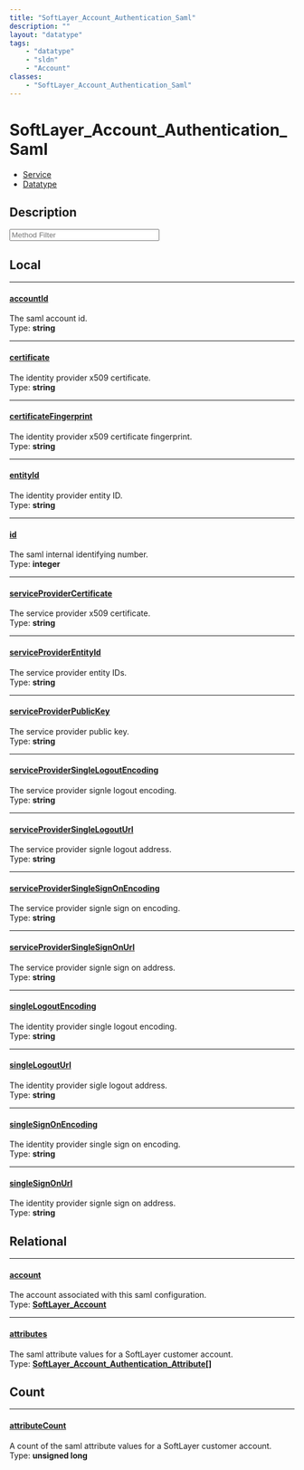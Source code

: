 ```yaml
---
title: "SoftLayer_Account_Authentication_Saml"
description: ""
layout: "datatype"
tags:
    - "datatype"
    - "sldn"
    - "Account"
classes:
    - "SoftLayer_Account_Authentication_Saml"
---
```


# SoftLayer_Account_Authentication_Saml
<div id='service-datatype'>
    <ul id='sldn-reference-tabs'>
    <li id='service'> <a href='/reference/services/SoftLayer_Account_Authentication_Saml' >Service</a></li>    <li id='datatype'> <a href='/reference/datatypes/SoftLayer_Account_Authentication_Saml' >Datatype</a></li>
    </ul>
</div>

## Description 






<!-- Service Filer BEGIN -->
<div class="view-filters">
        <div class="clearfix">
            <div class="search-input-box">
                <input placeholder="Method Filter" onkeyup="titleSearch(inputId='prop-input', divId='properties', elementClass='prop-row')" 
                    type="text" id="prop-input" value="" size="30" maxlength="128" class="form-text">
            </div>
        </div>
</div>
<!-- Service Filer END -->

<div id="properties" class="content">
<div id="localProperties" class="prop-content" >

## Local
-----
[accountId]: #accountid
#### [accountId]
The saml account id.  
<span class="type-label">Type: </span>**string**

-----
[certificate]: #certificate
#### [certificate]
The identity provider x509 certificate.  
<span class="type-label">Type: </span>**string**

-----
[certificateFingerprint]: #certificatefingerprint
#### [certificateFingerprint]
The identity provider x509 certificate fingerprint.  
<span class="type-label">Type: </span>**string**

-----
[entityId]: #entityid
#### [entityId]
The identity provider entity ID.  
<span class="type-label">Type: </span>**string**

-----
[id]: #id
#### [id]
The saml internal identifying number.  
<span class="type-label">Type: </span>**integer**

-----
[serviceProviderCertificate]: #serviceprovidercertificate
#### [serviceProviderCertificate]
The service provider x509 certificate.  
<span class="type-label">Type: </span>**string**

-----
[serviceProviderEntityId]: #serviceproviderentityid
#### [serviceProviderEntityId]
The service provider entity IDs.  
<span class="type-label">Type: </span>**string**

-----
[serviceProviderPublicKey]: #serviceproviderpublickey
#### [serviceProviderPublicKey]
The service provider public key.  
<span class="type-label">Type: </span>**string**

-----
[serviceProviderSingleLogoutEncoding]: #serviceprovidersinglelogoutencoding
#### [serviceProviderSingleLogoutEncoding]
The service provider signle logout encoding.  
<span class="type-label">Type: </span>**string**

-----
[serviceProviderSingleLogoutUrl]: #serviceprovidersinglelogouturl
#### [serviceProviderSingleLogoutUrl]
The service provider signle logout address.  
<span class="type-label">Type: </span>**string**

-----
[serviceProviderSingleSignOnEncoding]: #serviceprovidersinglesignonencoding
#### [serviceProviderSingleSignOnEncoding]
The service provider signle sign on encoding.  
<span class="type-label">Type: </span>**string**

-----
[serviceProviderSingleSignOnUrl]: #serviceprovidersinglesignonurl
#### [serviceProviderSingleSignOnUrl]
The service provider signle sign on address.  
<span class="type-label">Type: </span>**string**

-----
[singleLogoutEncoding]: #singlelogoutencoding
#### [singleLogoutEncoding]
The identity provider single logout encoding.  
<span class="type-label">Type: </span>**string**

-----
[singleLogoutUrl]: #singlelogouturl
#### [singleLogoutUrl]
The identity provider sigle logout address.  
<span class="type-label">Type: </span>**string**

-----
[singleSignOnEncoding]: #singlesignonencoding
#### [singleSignOnEncoding]
The identity provider single sign on encoding.  
<span class="type-label">Type: </span>**string**

-----
[singleSignOnUrl]: #singlesignonurl
#### [singleSignOnUrl]
The identity provider signle sign on address.  
<span class="type-label">Type: </span>**string**

</div>
<!-- LOCAL PROPERTY END -->

<div id="relationalProperties"  class="prop-content" >

## Relational
-----
[account]: #account
#### [account]
The account associated with this saml configuration.  
<span class="type-label">Type: </span>**<a href='/reference/datatypes/SoftLayer_Account'>SoftLayer_Account </a>**

-----
[attributes]: #attributes
#### [attributes]
The saml attribute values for a SoftLayer customer account.  
<span class="type-label">Type: </span>**<a href='/reference/datatypes/SoftLayer_Account_Authentication_Attribute'>SoftLayer_Account_Authentication_Attribute[] </a>**


## Count

-----
[attributeCount]: #attributecount
#### [attributeCount]
A count of the saml attribute values for a SoftLayer customer account.   
<span class="type-label">Type: </span>**unsigned long**

</div>


